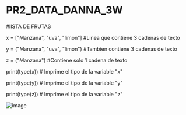 # PR2_DATA_DANNA_3W
#lISTA DE FRUTAS

x = ["Manzana", "uva", "limon"] #Linea que contiene 3 cadenas de texto

y = ("Manzana", "uva", "limon") #Tambien contiene 3 cadenas de texto

z = ("Manzana") #Contiene solo 1 cadena de texto

print(type(x))  # Imprime el tipo de la variable "x"

print(type(y))  # Imprime el tipo de la variable "y"

print(type(z))  # Imprime el tipo de la variable "z"



![image](https://github.com/user-attachments/assets/370411a9-ac8d-4ebf-8220-5aff8213bbe2)

